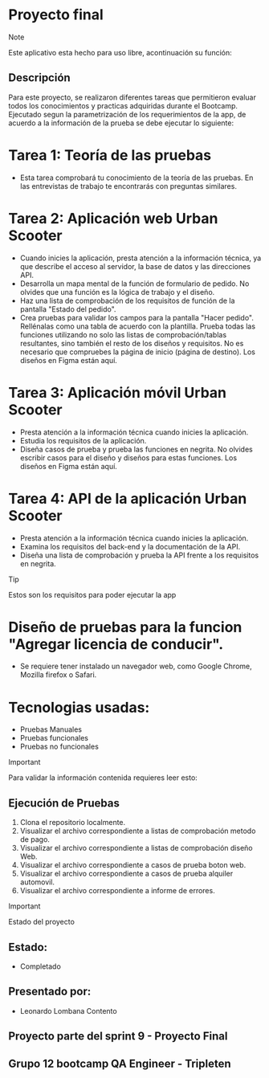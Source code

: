 # Proyecto final 
> [!NOTE]
> Este aplicativo esta hecho para uso libre, acontinuación su función:

## Descripción
Para este proyecto, se realizaron diferentes tareas que permitieron evaluar todos los conocimientos y practicas adquiridas durante el Bootcamp.
Ejecutado segun la parametrización de los requerimientos de la app, de acuerdo a la información de la prueba se debe ejecutar lo siguiente:

# Tarea 1: Teoría de las pruebas
- Esta tarea comprobará tu conocimiento de la teoría de las pruebas. En las entrevistas de trabajo te encontrarás con preguntas similares.
# Tarea 2: Aplicación web Urban Scooter
- Cuando inicies la aplicación, presta atención a la información técnica, ya que describe el acceso al servidor, la base de datos y las direcciones API.
- Desarrolla un mapa mental de la función de formulario de pedido. No olvides que una función es la lógica de trabajo y el diseño.
- Haz una lista de comprobación de los requisitos de función de la pantalla "Estado del pedido".
- Crea pruebas para validar los campos para la pantalla "Hacer pedido". Rellénalas como una tabla de acuerdo con la plantilla. Prueba todas las funciones utilizando no solo las listas de comprobación/tablas resultantes, sino también el resto de los diseños y requisitos. No es necesario que compruebes la página de inicio (página de destino). Los diseños en Figma están aquí.
# Tarea 3: Aplicación móvil Urban Scooter
- Presta atención a la información técnica cuando inicies la aplicación.
- Estudia los requisitos de la aplicación.
- Diseña casos de prueba y prueba las funciones en negrita. No olvides escribir casos para el diseño y diseños para estas funciones. Los diseños en Figma están aquí.
# Tarea 4: API de la aplicación Urban Scooter
- Presta atención a la información técnica cuando inicies la aplicación.
- Examina los requisitos del back-end y la documentación de la API.
- Diseña una lista de comprobación y prueba la API frente a los requisitos en negrita.

> [!TIP]
> Estos son los requisitos para poder ejecutar la app

# Diseño de pruebas para la funcion "Agregar licencia de conducir".
- Se requiere tener instalado un navegador web, como Google Chrome, Mozilla firefox o Safari.

# Tecnologias usadas:
- Pruebas Manuales
- Pruebas funcionales
- Pruebas no funcionales

> [!IMPORTANT]
> Para validar la información contenida requieres leer esto:

## Ejecución de Pruebas 
1. Clona el repositorio localmente.
2. Visualizar el archivo correspondiente a listas de comprobación metodo de pago.
4. Visualizar el archivo correspondiente a listas de comprobación diseño Web.
5. Visualizar el archivo correspondiente a casos de prueba boton web.
6. Visualizar el archivo correspondiente a casos de prueba alquiler automovil.
7. Visualizar el archivo correspondiente a informe de errores.


> [!IMPORTANT]
> Estado del proyecto

## Estado:
- Completado

## Presentado por:
- Leonardo Lombana Contento

## Proyecto parte del sprint 9 - Proyecto Final
## Grupo 12 bootcamp QA Engineer - Tripleten
